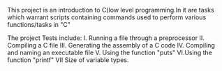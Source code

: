  This project is an introduction to C(low level programming.In it are tasks which warrant scripts containing commands used to perform various functions/tasks in "C"

The project Tests include:
I. Running a file through a preprocessor
II. Compiling a C file
III. Generating the assembly of a C code
IV. Compiling and naming an executable file
V. Using the function "puts"
VI.Using the function "printf"
VII Size of variable types. 
